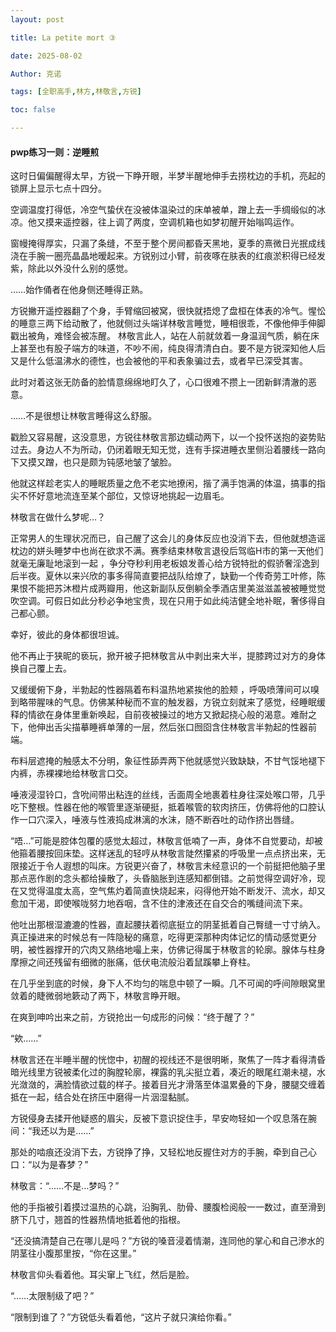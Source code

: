 ```yaml
---
layout: post

title: La petite mort ③ 

date: 2025-08-02

Author: 克诺

tags: [全职高手,林方,林敬言,方锐]

toc: false

---
```


#### pwp练习一则：逆睡煎

这时日偏偏醒得太早，方锐一下睁开眼，半梦半醒地伸手去捞枕边的手机，亮起的锁屏上显示七点十四分。

空调温度打得低，冷空气蛰伏在没被体温染过的床单被单，蹭上去一手绸缎似的冰凉。他又摸来遥控器，往上调了两度，空调机箱也如梦初醒开始嗡鸣运作。

窗幔掩得厚实，只漏了条缝，不至于整个房间都昏天黑地，夏季的熹微日光抿成线浇在手腕一圈亮晶晶地暧起来。方锐别过小臂，前夜啄在肤表的红痕淤积得已经发紫，除此以外没什么别的感觉。

……始作俑者在他身侧还睡得正熟。

方锐撇开遥控器翻了个身，手臂缩回被窝，很快就捂熄了盘桓在体表的冷气。惺忪的睡意三两下给动散了，他就侧过头端详林敬言睡觉，睡相很乖，不像他伸手伸脚戳出被角，难怪会被冻醒。
林敬言此人，站在人前就敛着一身温润气质，躺在床上甚至也有股子端方的味道，不吵不闹，纯良得清清白白。要不是方锐深知他人后又是什么低温沸水的德性，也会被他的平和表象骗过去，或者早已深受其害。

此时对着这张无防备的脸情意绵绵地盯久了，心口很难不攒上一团新鲜清澈的恶意。

……不是很想让林敬言睡得这么舒服。

戳脸又容易醒，这没意思，方锐往林敬言那边蠕动两下，以一个投怀送抱的姿势贴过去。身边人不为所动，仍闭着眼无知无觉，连有手探进睡衣里侧沿着腰线一路向下又摸又蹭，也只是颇为钝感地皱了皱脸。

他就这样趁老实人的睡眠质量之危不老实地撩闲，揩了满手饱满的体温，搞事的指尖不怀好意地流连至某个部位，又惊讶地挑起一边眉毛。

林敬言在做什么梦呢…？

正常男人的生理状况而已，自己醒了这会儿的身体反应也没消下去，但他就想造谣枕边的姘头睡梦中也尚在欲求不满。赛季结束林敬言退役后驾临H市的第一天他们就毫无廉耻地滚到一起 ，争分夺秒利用老板娘发善心给方锐特批的假骄奢淫逸到后半夜。夏休以来兴欣的事多得简直要把战队给燎了，缺勤一个传奇劳工叶修，陈果恨不能把苏沐橙片成两瓣用，他这新副队反倒躺全季酒店里美滋滋盖被被睡觉觉吹空调。可假日如此分秒必争地宝贵，现在只用于如此纯洁健全地补眠，奢侈得自己都心颤。

幸好，彼此的身体都很坦诚。

他不再止于狭昵的亵玩，掀开被子把林敬言从中剥出来大半，提膝跨过对方的身体换自己覆上去。

又缓缓俯下身，半勃起的性器隔着布料温热地紧挨他的脸颊 ，呼吸喷薄间可以嗅到略带腥味的气息。仿佛某种秘而不宣的触发器，方锐立刻就来了感觉，经睡眠缓释的情欲在身体里重新唤起，自前夜被操过的地方又掀起挠心般的渴意。难耐之下，他伸出舌尖描摹睡裤单薄的一层，然后张口囫囵含住林敬言半勃起的性器前端。

布料层遮掩的触感太不分明，象征性舔弄两下他就感觉兴致缺缺，不甘气馁地褪下内裤，赤裸裸地给林敬言口交。

唾液浸湿铃口，含吮间带出粘连的丝线，舌面周全地裹着柱身往深处喉口带，几乎吃下整根。性器在他的喉管里逐渐硬挺，抵着喉管的软肉挤压，仿佛将他的口腔认作一口穴深入，唾液与性液捣成淋漓的水沫，随不断吞吐的动作挤出唇缝。

“唔…”可能是腔体包覆的感觉太超过，林敬言低喃了一声，身体不自觉要动，却被他箍着腰按回床垫。这样迷乱的轻哼从林敬言陡然攥紧的呼吸里一点点挤出来，无限接近于令人遐想的叫床。方锐更兴奋了，林敬言未经意识的一个前挺把他脑子里那点恶作剧的念头都给操散了，头昏脑胀到连感知都倒错。之前觉得空调好冷，现在又觉得温度太高，空气焦灼着简直快烧起来，闷得他开始不断发汗、流水，却又愈加干渴，即使喉咙努力地吞咽，含不住的津液还在自交合的嘴缝间流下来。

他吐出那根湿漉漉的性器，直起腰扶着彻底挺立的阴茎抵着自己臀缝一寸寸纳入。真正操进来的时候总有一阵隐秘的痛意，吃得更深那种肉体记忆的情动感觉更分明，被性器撑开的穴肉又熟络地嘬上来，仿佛记得属于林敬言的轮廓。腺体与柱身摩擦之间还残留有细微的胀痛，低伏电流般沿着鼠蹊攀上脊柱。

在几乎坐到底的时候，身下人不均匀的喘息中顿了一瞬。几不可闻的呼间隙眼窝里敛着的睫微弱地簌动了两下，林敬言睁开眼。

在爽到呻吟出来之前，方锐抢出一句成形的问候：“终于醒了？”

“欸……”

林敬言还在半睡半醒的恍惚中，初醒的视线还不是很明晰，聚焦了一阵才看得清昏暗光线里方锐被柔化过的胸膛轮廓，裸露的乳尖挺立着，凑近的眼尾红潮未褪，水光潋潋的，满脸情欲过载的样子。接着目光才滑落至体温累叠的下身，腰腿交缠着抵在一起，结合处在挤压中磨得一片洇湿黏腻。

方锐侵身去揉开他疑惑的眉尖，反被下意识捉住手，早安吻轻如一个叹息落在腕间：“我还以为是……”

那处的啮痕还没消下去，方锐挣了挣，又轻松地反握住对方的手腕，牵到自己心口：“以为是春梦？”

林敬言：“……不是…梦吗？”

他的手指被引着摸过温热的心跳，沿胸乳、肋骨、腰腹检阅般一一数过，直至滑到脐下几寸，翘首的性器热情地抵着他的指根。

“还没搞清楚自己在哪儿是吗？”方锐的嗓音浸着情潮，连同他的掌心和自己渗水的阴茎往小腹那里按，“你在这里。”

林敬言仰头看着他。耳尖窜上飞红，然后是脸。

“……太限制级了吧？”

“限制到谁了？”方锐低头看着他，“这片子就只演给你看。”









